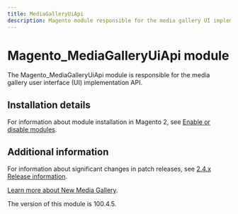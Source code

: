 ```yaml
---
title: MediaGalleryUiApi
description: Magento module responsible for the media gallery UI implementation API
---
```


# Magento_MediaGalleryUiApi module

The Magento_MediaGalleryUiApi module is responsible for the media gallery user interface (UI) implementation API.

## Installation details

For information about module installation in Magento 2, see [Enable or disable modules](https://experienceleague.adobe.com/docs/commerce-operations/installation-guide/tutorials/manage-modules.html).

## Additional information

For information about significant changes in patch releases, see [2.4.x Release information](https://experienceleague.adobe.com/docs/commerce-operations/release/notes/overview.html).

[Learn more about New Media Gallery](https://experienceleague.adobe.com/en/docs/commerce-admin/content-design/wysiwyg/gallery/media-gallery).

<InlineAlert slots="text" />
The version of this module is 100.4.5.
